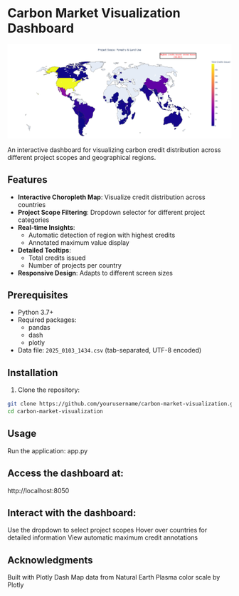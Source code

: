 # Carbon Market Visualization Dashboard

![Dashboard Screenshot](https://github.com/ankita-karki/carbon-market/blob/main/output%20map/Forestry&Landuse.png?raw=true)

An interactive dashboard for visualizing carbon credit distribution across different project scopes and geographical regions.

## Features

- **Interactive Choropleth Map**: Visualize credit distribution across countries
- **Project Scope Filtering**: Dropdown selector for different project categories
- **Real-time Insights**:
  - Automatic detection of region with highest credits
  - Annotated maximum value display
- **Detailed Tooltips**: 
  - Total credits issued
  - Number of projects per country
- **Responsive Design**: Adapts to different screen sizes

## Prerequisites

- Python 3.7+
- Required packages:
  - pandas
  - dash
  - plotly
- Data file: `2025_0103_1434.csv` (tab-separated, UTF-8 encoded)

## Installation

1. Clone the repository:
```bash
git clone https://github.com/yourusername/carbon-market-visualization.git
cd carbon-market-visualization
```

## Usage
Run the application:
app.py

## Access the dashboard at:
http://localhost:8050

## Interact with the dashboard:
Use the dropdown to select project scopes
Hover over countries for detailed information
View automatic maximum credit annotations

## Acknowledgments
Built with Plotly Dash
Map data from Natural Earth
Plasma color scale by Plotly
